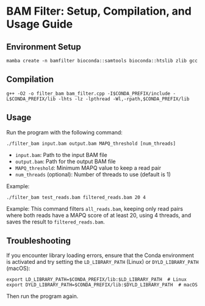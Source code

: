 # BAM Filter: Setup, Compilation, and Usage Guide

## Environment Setup

```
mamba create -n bamfilter bioconda::samtools bioconda::htslib zlib gcc 
```

## Compilation

```
g++ -O2 -o filter_bam bam_filter.cpp -I$CONDA_PREFIX/include -L$CONDA_PREFIX/lib -lhts -lz -lpthread -Wl,-rpath,$CONDA_PREFIX/lib
```

## Usage

Run the program with the following command:
```
./filter_bam input.bam output.bam MAPQ_threshold [num_threads]
```

- `input.bam`: Path to the input BAM file
- `output.bam`: Path for the output BAM file
- `MAPQ_threshold`: Minimum MAPQ value to keep a read pair
- `num_threads` (optional): Number of threads to use (default is 1)

Example:
```
./filter_bam test_reads.bam filtered_reads.bam 20 4
```

Example: This command filters `all_reads.bam`, keeping only read pairs where both reads have a MAPQ score of at least 20, using 4 threads, and saves the result to `filtered_reads.bam`.

## Troubleshooting

If you encounter library loading errors, ensure that the Conda environment is activated and try setting the `LD_LIBRARY_PATH` (Linux) or `DYLD_LIBRARY_PATH` (macOS):

```
export LD_LIBRARY_PATH=$CONDA_PREFIX/lib:$LD_LIBRARY_PATH  # Linux
export DYLD_LIBRARY_PATH=$CONDA_PREFIX/lib:$DYLD_LIBRARY_PATH  # macOS
```

Then run the program again.